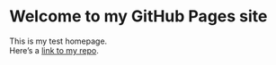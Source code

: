 # Welcome to my GitHub Pages site

This is my test homepage.  
Here’s a [link to my repo](https://github.com/isajamesrod/isajaimesrod.github.io).

